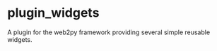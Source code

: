 plugin_widgets
==============

A plugin for the web2py framework providing several simple reusable widgets.